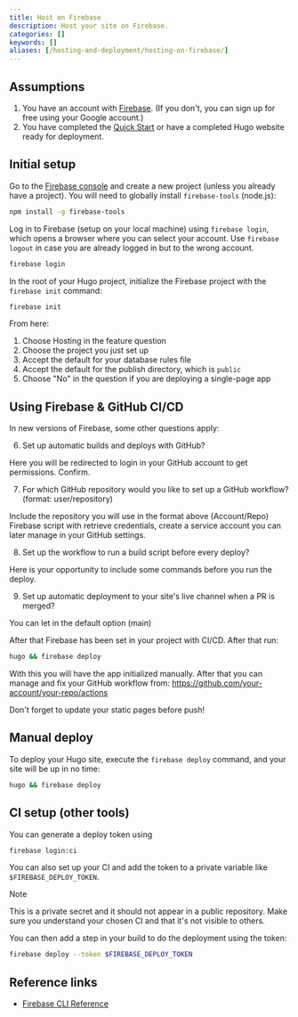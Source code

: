 ```yaml
---
title: Host on Firebase
description: Host your site on Firebase.
categories: []
keywords: []
aliases: [/hosting-and-deployment/hosting-on-firebase/]
---
```


## Assumptions

1. You have an account with [Firebase][signup]. (If you don't, you can sign up for free using your Google account.)
1. You have completed the [Quick Start] or have a completed Hugo website ready for deployment.

## Initial setup

Go to the [Firebase console][console] and create a new project (unless you already have a project). You will need to globally install `firebase-tools` (node.js):

```sh
npm install -g firebase-tools
```

Log in to Firebase (setup on your local machine) using `firebase login`, which opens a browser where you can select your account. Use `firebase logout` in case you are already logged in but to the wrong account.

```sh
firebase login
```

In the root of your Hugo project, initialize the Firebase project with the `firebase init` command:

```sh
firebase init
```

From here:

1. Choose Hosting in the feature question
1. Choose the project you just set up
1. Accept the default for your database rules file
1. Accept the default for the publish directory, which is `public`
1. Choose "No" in the question if you are deploying a single-page app

## Using Firebase & GitHub CI/CD

In new versions of Firebase, some other questions apply:

6. Set up automatic builds and deploys with GitHub?

Here you will be redirected to login in your GitHub account to get permissions. Confirm.

7. For which GitHub repository would you like to set up a GitHub workflow? (format: user/repository)

Include the repository you will use in the format above (Account/Repo)
Firebase script with retrieve credentials, create a service account you can later manage in your GitHub settings.

8. Set up the workflow to run a build script before every deploy?

Here is your opportunity to include some commands before you run the deploy.

9. Set up automatic deployment to your site's live channel when a PR is merged?

You can let in the default option (main)

After that Firebase has been set in your project with CI/CD. After that run:

```sh
hugo && firebase deploy
```

With this you will have the app initialized manually. After that you can manage and fix your GitHub workflow from: https://github.com/your-account/your-repo/actions

Don't forget to update your static pages before push!

## Manual deploy

To deploy your Hugo site, execute the `firebase deploy` command, and your site will be up in no time:

```sh
hugo && firebase deploy
```

## CI setup (other tools)

You can generate a deploy token using

```sh
firebase login:ci
```

You can also set up your CI and add the token to a private variable like `$FIREBASE_DEPLOY_TOKEN`.

> [!note]
> This is a private secret and it should not appear in a public repository. Make sure you understand your chosen CI and that it's not visible to others.

You can then add a step in your build to do the deployment using the token:

```sh
firebase deploy --token $FIREBASE_DEPLOY_TOKEN
```

## Reference links

- [Firebase CLI Reference](https://firebase.google.com/docs/cli/#administrative_commands)

[console]: https://console.firebase.google.com/
[Quick Start]: /getting-started/quick-start/
[signup]: https://console.firebase.google.com/
